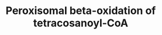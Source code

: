 ---
annotations:
- id: PW:0000738
  parent: classic metabolic pathway
  type: Pathway Ontology
  value: fatty acid beta degradation pathway
authors:
- Mkutmon
- MaintBot
- Egonw
citedin: ''
communities: []
description: ''
last-edited: 2025-07-01
ndex: null
organisms:
- Bos taurus
redirect_from:
- /index.php/Pathway:WP3146
- /instance/WP3146
- /instance/WP3146_r139699
revision: r139699
schema-jsonld:
- '@context': https://schema.org/
  '@id': https://wikipathways.github.io/pathways/WP3146.html
  '@type': Dataset
  creator:
    '@type': Organization
    name: WikiPathways
  description: ''
  keywords:
  - 3-hydroxytetracosanoyl-CoA
  - 3-ketotetracosanoyl-CoA
  - ACAA1
  - ACOX1
  - CoA-SH
  - HSD17B4
  - H₂O
  - H₂O₂
  - NAD+
  - NADH
  - O₂
  - SCP2
  - acetyl-CoA
  - docosanoyl-CoA
  - tetracosanoyl-CoA
  license: CC0
  name: Peroxisomal beta-oxidation of tetracosanoyl-CoA
seo: CreativeWork
title: Peroxisomal beta-oxidation of tetracosanoyl-CoA
wpid: WP3146
---